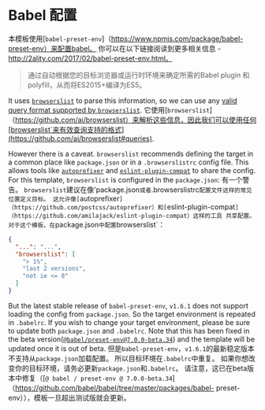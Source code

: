 # Babel 配置

本模板使用[`babel-preset-env`]（https://www.npmjs.com/package/babel-preset-env）来配置babel。 你可以在以下链接阅读到更多相关信息 - http://2ality.com/2017/02/babel-preset-env.html。

> 通过自动根据您的目标浏览器或运行时环境来确定所需的Babel plugin 和 polyfill，从而将ES2015+编译为ES5。

It uses [`browserslist`](https://github.com/ai/browserslist) to parse this information, so we can use any [valid query format supported by `browserslist`](https://github.com/ai/browserslist#queries).
它使用[`browserslist`]（https://github.com/ai/browserslist）来解析这些信息，因此我们可以使用任何[browserslist`来有效查询支持的格式](https://github.com/ai/browserslist#queries).

However there is a caveat. `browserslist` recommends defining the target in a common place like `package.json` or in a `.browserslistrc` config file. This allows tools like [`autoprefixer`](https://github.com/postcss/autoprefixer) and [`eslint-plugin-compat`](https://github.com/amilajack/eslint-plugin-compat) to share the config. For this template, `browserslist` is configured in the `package.json`:
有一个警告。 `browserslist`建议在像'package.json`或者`.browserslistrc`配置文件这样的常见位置定义目标。 这允许像[`autoprefixer`]（https://github.com/postcss/autoprefixer）和[`eslint-plugin-compat`]（https://github.com/amilajack/eslint-plugin-compat）这样的工具 共享配置。 对于这个模板，在`package.json`中配置`browserslist`：

```json
{
  "...": "...",
  "browserslist": [ 
    "> 1%",
    "last 2 versions", 
    "not ie <= 8"
  ]
}
```

But the latest stable release of `babel-preset-env`, `v1.6.1` does not support loading the config from `package.json`. So the target environment is repeated in `.babelrc`. If you wish to change your target environment, please be sure to update both `package.json` and `.babelrc`. Note that this has been fixed in the beta version([`@babel/preset-env@7.0.0-beta.34`](https://github.com/babel/babel/tree/master/packages/babel-preset-env)) and the template will be updated once it is out of beta.
但是`babel-preset-env`，`v1.6.1`的最新稳定版本不支持从`package.json`加载配置。 所以目标环境在`.babelrc`中重复。 如果你想改变你的目标环境，请务必更新`package.json`和`.babelrc`。 请注意，这已在beta版本中修复（[`@ babel / preset-env @ 7.0.0-beta.34`]（https://github.com/babel/babel/tree/master/packages/babel- preset-env）），模板一旦超出测试版就会更新。


